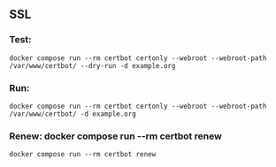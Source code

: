 ##

## SSL

### Test:

```
docker compose run --rm certbot certonly --webroot --webroot-path /var/www/certbot/ --dry-run -d example.org
```

### Run:

```
docker compose run --rm certbot certonly --webroot --webroot-path /var/www/certbot/ -d example.org
```

### Renew: docker compose run --rm certbot renew

```
docker compose run --rm certbot renew
```
